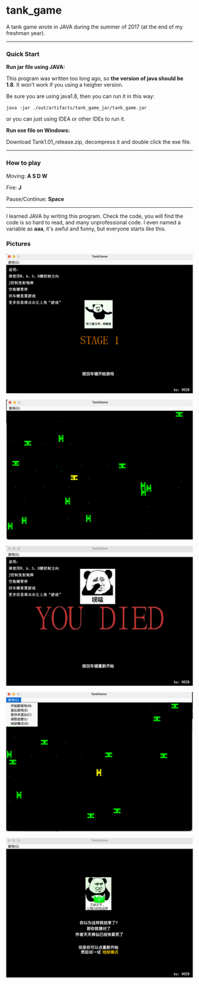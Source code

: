 # tank_game
A tank game wrote in JAVA during the summer of 2017 (at the end of my freshman year).

------

### Quick Start

**Run jar file using JAVA:**

This program was written too long ago, so **the version of java should be 1.8**. It won't work if you using a heigher version. 

Be sure you are using java1.8, then you can run it in this way:
```
java -jar ./out/artifacts/tank_game_jar/tank_game.jar
```
or you can just using IDEA or other IDEs to run it.

**Run exe file on Windows:**

Download Tank1.01_release.zip, decompress it and double click the exe file.

------

### How to play
Moving: **A S D W**

Fire: **J**

Pause/Continue: **Space**

------
I learned JAVA by writing this program. Check the code, you will find the code is so hard to read, and many unprofessional code. 
I even named a variable as **aaa**, it's awful and funny, but everyone starts like this.

### Pictures
![markdown picture](./assets/home.png)

![markdown picture](./assets/gaming.png)

![markdown picture](./assets/die.png)

![markdown picture](./assets/options.png)

![markdown picture](./assets/win.png)
